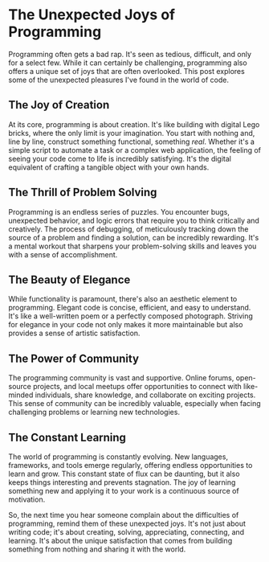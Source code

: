 # The Unexpected Joys of Programming

Programming often gets a bad rap. It's seen as tedious, difficult, and only for a select few. While it can certainly be challenging, programming also offers a unique set of joys that are often overlooked.  This post explores some of the unexpected pleasures I've found in the world of code.

## The Joy of Creation

At its core, programming is about creation.  It's like building with digital Lego bricks, where the only limit is your imagination. You start with nothing and, line by line, construct something functional, something *real*. Whether it's a simple script to automate a task or a complex web application, the feeling of seeing your code come to life is incredibly satisfying.  It's the digital equivalent of crafting a tangible object with your own hands.

## The Thrill of Problem Solving

Programming is an endless series of puzzles.  You encounter bugs, unexpected behavior, and logic errors that require you to think critically and creatively.  The process of debugging, of meticulously tracking down the source of a problem and finding a solution, can be incredibly rewarding.  It's a mental workout that sharpens your problem-solving skills and leaves you with a sense of accomplishment.

## The Beauty of Elegance

While functionality is paramount, there's also an aesthetic element to programming.  Elegant code is concise, efficient, and easy to understand.  It's like a well-written poem or a perfectly composed photograph.  Striving for elegance in your code not only makes it more maintainable but also provides a sense of artistic satisfaction.

## The Power of Community

The programming community is vast and supportive.  Online forums, open-source projects, and local meetups offer opportunities to connect with like-minded individuals, share knowledge, and collaborate on exciting projects.  This sense of community can be incredibly valuable, especially when facing challenging problems or learning new technologies.

## The Constant Learning

The world of programming is constantly evolving.  New languages, frameworks, and tools emerge regularly, offering endless opportunities to learn and grow.  This constant state of flux can be daunting, but it also keeps things interesting and prevents stagnation.  The joy of learning something new and applying it to your work is a continuous source of motivation.

So, the next time you hear someone complain about the difficulties of programming, remind them of these unexpected joys.  It's not just about writing code; it's about creating, solving, appreciating, connecting, and learning. It's about the unique satisfaction that comes from building something from nothing and sharing it with the world.
